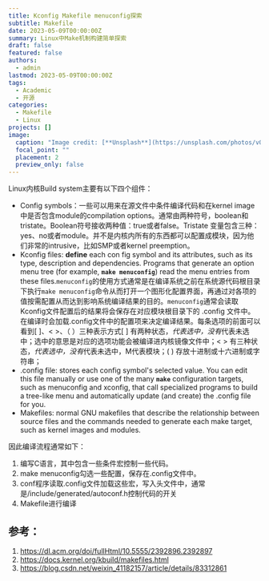 ```yaml
---
title: Kconfig Makefile menuconfig探索
subtitle: Makefile
date: 2023-05-09T00:00:00Z
summary: Linux中Make机制构建简单探索
draft: false
featured: false
authors:
  - admin
lastmod: 2023-05-09T00:00:00Z
tags:
  - Academic
  - 开源
categories:
  - Makefile
  - Linux
projects: []
image:
  caption: "Image credit: [**Unsplash**](https://unsplash.com/photos/vOTBmRh3-7I)"
  focal_point: ""
  placement: 2
  preview_only: false
---
```


Linux内核Build system主要有以下四个组件：

- Config symbols：一些可以用来在源文件中条件编译代码和在kernel image中是否包含module的compilation options。通常由两种符号，boolean和tristate。Boolean符号接收两种值：true或者false。Tristate 变量包含三种：yes、no或者module。并不是内核内所有的东西都可以配置成模块，因为他们非常的intrusive，比如SMP或者kernel preemption。
- Kconfig files: **define** each con fig symbol and its attributes, such as its type, description and dependencies. Programs that generate an option menu tree (for example, **`make menuconfig`**) read the menu entries from these files.`menuconfig`的使用方式通常是在编译系统之前在系统源代码根目录下执行`make menuconfig`命令从而打开一个图形化配置界面，再通过对各项的值按需配置从而达到影响系统编译结果的目的。`menuconfig`通常会读取Kconfig文件配置后的结果将会保存在对应模块根目录下的 .config 文件中。在编译时会加载.config文件中的配置项来决定编译结果。每条选项的前面可以看到[ ]、< >、（ ）三种表示方式[ ] 有两种状态，*代表选中，没有*代表未选中；选中的意思是对应的选项功能会被编译进内核镜像文件中；< > 有三种状态，*代表选中，没有*代表未选中，M代表模块；( ) 存放十进制或十六进制或字符串；
- .config file: stores each config symbol's selected value. You can edit this file manually or use one of the many **`make`** configuration targets, such as menuconfig and xconfig, that call specialized programs to build a tree-like menu and automatically update (and create) the .config file for you.
- Makefiles: normal GNU makefiles that describe the relationship between source files and the commands needed to generate each make target, such as kernel images and modules.

因此编译流程通常如下：

1. 编写C语言，其中包含一些条件宏控制一些代码。
2. make menuconfig勾选一些配置，保存在.config文件中。
3. conf程序读取.config文件加载这些宏，写入头文件中，通常是/include/generated/autoconf.h控制代码的开关
4. Makefile进行编译

## 参考：

1. https://dl.acm.org/doi/fullHtml/10.5555/2392896.2392897
2. https://docs.kernel.org/kbuild/makefiles.html
3. https://blog.csdn.net/weixin_41182157/article/details/83312861

